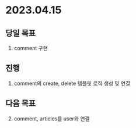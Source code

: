 # 2023.04.15

## 당일 목표
1. comment 구현

## 진행
1. comment의 create, delete 템플릿 로직 생성 및 연결

## 다음 목표
2. comment, articles를 user와 연결